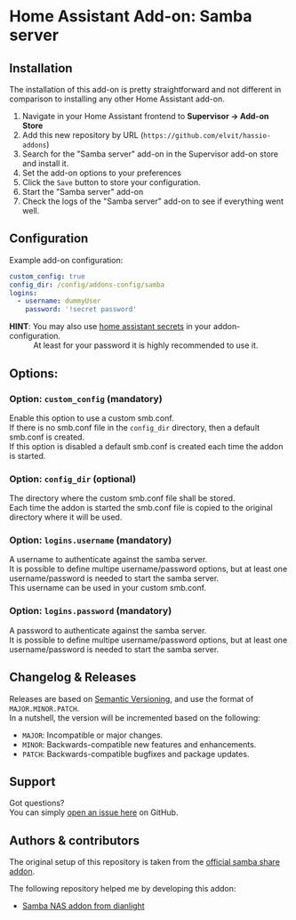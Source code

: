 # Home Assistant Add-on: Samba server

## Installation

The installation of this add-on is pretty straightforward and not different in comparison to installing any other Home Assistant add-on.  

1. Navigate in your Home Assistant frontend to __Supervisor -> Add-on Store__
2. Add this new repository by URL (`https://github.com/elvit/hassio-addons`)
3. Search for the "Samba server" add-on in the Supervisor add-on store and install it.  
4. Set the add-on options to your preferences  
5. Click the `Save` button to store your configuration.  
6. Start the "Samba server" add-on  
7. Check the logs of the "Samba server" add-on to see if everything went well.  

## Configuration

Example add-on configuration:  

```yaml
custom_config: true
config_dir: /config/addons-config/samba
logins:
  - username: dummyUser
    password: '!secret password'
```

**HINT**: You may also use [home assistant secrets](https://www.home-assistant.io/docs/configuration/secrets/) in your addon-configuration.  
&nbsp;&nbsp;&nbsp;&nbsp;&nbsp;&nbsp;&nbsp;&nbsp;&nbsp;&nbsp;&nbsp;At least for your password it is highly recommended to use it.

## Options:

### Option: `custom_config` (mandatory)

Enable this option to use a custom smb.conf.  
If there is no smb.conf file in the `config_dir` directory, then a default smb.conf is created.  
If this option is disabled a default smb.conf is created each time the addon is started.  

### Option: `config_dir` (optional)

The directory where the custom smb.conf file shall be stored.  
Each time the addon is started the smb.conf file is copied to the original directory where it will be used.  

### Option: `logins.username` (mandatory)

A username to authenticate against the samba server.  
It is possible to define multipe username/password options, but at least one username/password is needed to start the samba server.  
This username can be used in your custom smb.conf.  

### Option: `logins.password` (mandatory)

A password to authenticate against the samba server.  
It is possible to define multipe username/password options, but at least one username/password is needed to start the samba server.  

## Changelog & Releases

Releases are based on [Semantic Versioning](https://semver.org/lang/de/spec/v2.0.0.html), and use the format of `MAJOR.MINOR.PATCH`.  
In a nutshell, the version will be incremented based on the following:  

- `MAJOR`: Incompatible or major changes.  
- `MINOR`: Backwards-compatible new features and enhancements.  
- `PATCH`: Backwards-compatible bugfixes and package updates.  

## Support

Got questions?  
You can simply [open an issue here](https://github.com/ElVit/hassio-addons/issues) on GitHub.  

## Authors & contributors

The original setup of this repository is taken from the [official samba share addon](https://github.com/home-assistant/addons/tree/master/samba).  

The following repository helped me by developing this addon:
- [Samba NAS addon from dianlight](https://github.com/dianlight/hassio-addons/tree/master/sambanas)
